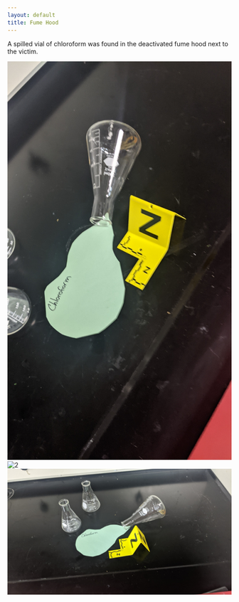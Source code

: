 ```yaml
---
layout: default
title: Fume Hood
---
```


A spilled vial of chloroform was found in the deactivated fume hood next to the victim.

![1](/assets/photos/glasswear_1.png)
![2](/assets/photos/glasswear_2.png)
![3](/assets/photos/glasswear_3.png)